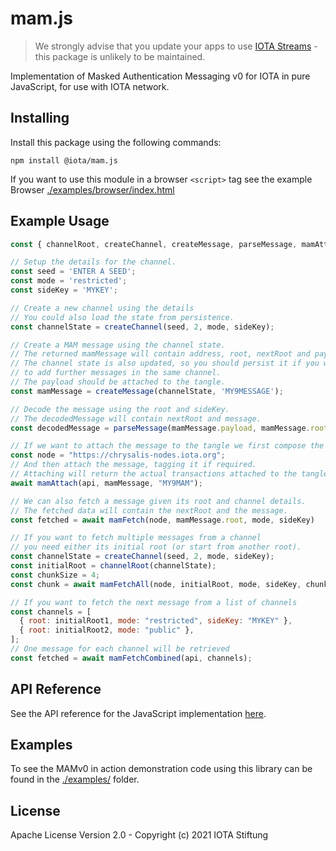 # mam.js

> We strongly advise that you update your apps to use [IOTA Streams](https://github.com/iotaledger/streams) - this package is unlikely to be maintained.

Implementation of Masked Authentication Messaging v0 for IOTA in pure JavaScript, for use with IOTA network.

## Installing

Install this package using the following commands:

```shell
npm install @iota/mam.js
```

If you want to use this module in a browser `<script>` tag see the example Browser [./examples/browser/index.html](./examples/browser/index.html)

## Example Usage

```js
const { channelRoot, createChannel, createMessage, parseMessage, mamAttach, mamFetch, mamFetchAll } = require('@iota/mam.js');

// Setup the details for the channel.
const seed = 'ENTER A SEED';
const mode = 'restricted';
const sideKey = 'MYKEY';

// Create a new channel using the details
// You could also load the state from persistence.
const channelState = createChannel(seed, 2, mode, sideKey);

// Create a MAM message using the channel state.
// The returned mamMessage will contain address, root, nextRoot and payload.
// The channel state is also updated, so you should persist it if you want
// to add further messages in the same channel.
// The payload should be attached to the tangle.
const mamMessage = createMessage(channelState, 'MY9MESSAGE');

// Decode the message using the root and sideKey.
// The decodedMessage will contain nextRoot and message.
const decodedMessage = parseMessage(mamMessage.payload, mamMessage.root, sideKey);

// If we want to attach the message to the tangle we first compose the API
const node = "https://chrysalis-nodes.iota.org";
// And then attach the message, tagging it if required.
// Attaching will return the actual transactions attached to the tangle if you need them.
await mamAttach(api, mamMessage, "MY9MAM");

// We can also fetch a message given its root and channel details.
// The fetched data will contain the nextRoot and the message.
const fetched = await mamFetch(node, mamMessage.root, mode, sideKey)

// If you want to fetch multiple messages from a channel
// you need either its initial root (or start from another root).
const channelState = createChannel(seed, 2, mode, sideKey);
const initialRoot = channelRoot(channelState);
const chunkSize = 4;
const chunk = await mamFetchAll(node, initialRoot, mode, sideKey, chunkSize);

// If you want to fetch the next message from a list of channels
const channels = [
  { root: initialRoot1, mode: "restricted", sideKey: "MYKEY" },
  { root: initialRoot2, mode: "public" },
];
// One message for each channel will be retrieved
const fetched = await mamFetchCombined(api, channels);
```

## API Reference

See the API reference for the JavaScript implementation [here](./docs/README.md).

## Examples

To see the MAMv0 in action demonstration code using this library can be found in the [./examples/](./examples/README.md) folder.

## License

Apache License Version 2.0 - Copyright (c) 2021 IOTA Stiftung

